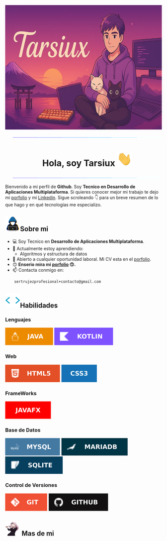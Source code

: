 
<!-- Banner -->
<img alt="Banner" src="./raw/img_per/banerOpti.jpg" width="2000px" height="400" align="center"/>

<!--  Hi -->
<ul align="center"> 
    <img alt="spacer" src="./raw/img_per/separador.gif">
        <h1 style="display: inline-block">Hola, soy Tarsiux <img width="48px" height="48px" alt="mano-saludando" src="./raw/img_per/manosaludando.gif"></h1> 
    <img alt="spacer" src="./raw/img_per/separador.gif">
</ul>

<!-- Summary -->
<p>
    Bienvenido a mi perfil de <b>Github</b>. Soy <b>Tecnico en Desarrollo de Aplicaciones Multiplataforma</b>. Si quieres
    conocer mejor mi trabajo te dejo mi <a href="">porfolio</a> y mi <a href="">Linkedin</a>. Sigue scroleando 👇 para un 
    breve resumen de lo que hago y en qué tecnologías me especializo.
</p>


<!-- Abaut me -->
<h2><img alt="About me" src="./raw/img_per/about_me.gif" width="48px" height="48px">Sobre mi</h2>

- 💻 Soy Tecnico en <b>Desarrollo de Aplicaciones Multiplataforma</b>.
- 🌱 Actualmente estoy aprendiendo:
    - Algoritmos y estructura de datos
- 🔭 Abierto a cualquier oportunidad laboral. Mi CV esta en el <a href="">porfolio</a>.
- 🙃 <b>Enserio mira mi <a href="">porfolio</a> 🙃.</b>
- 📫 Contacta conmigo en:
```
    sertrujezprofesional+contacto@gmail.com
```

<!-- Skills -->
<h2><img alt="skill" src="./raw/img_per/skill.gif" width="48px" height="48px">Habilidades</h2>

<!-- Repo icon ->  https://github.com/Ileriayo/markdown-badges/blob/master/README.md -->

<h3>Lenguajes</h3>
<span>
    <img alt="java" src="./raw/img_len/len/java.svg">
    <img alt="kotlin" src="./raw/img_len/len/kotlin.svg">
</span>

<h3>Web</h3>
<span>
    <img alt="htlm" src="./raw/img_len/web/html.svg">
    <img alt="css" src="./raw/img_len/web/css.svg">
</span>

<h3>FrameWorks</h3>
<span>
    <img alt="mysql" src="./raw/img_len/frame/javafx.svg">
</span>


<h3>Base de Datos</h3>
<span>
    <img alt="mysql" src="./raw/img_len/db/mysql.svg">
    <img alt="mariadb" src="./raw/img_len/db/mariabd.svg">
    <img alt="sqlite" src="./raw/img_len/db/sqlite.svg">
</span>

<h3>Control de Versiones</h3>
<span>
    <img alt="git" src="./raw/img_len/version/git.svg">
    <img alt="github" src="./raw/img_len/version/github.svg">
</span>

<!-- More -->
<h2><img alt="mas" src="./raw/img_per/more.gif" width="48px" height="48px"> Mas de mi</h2>